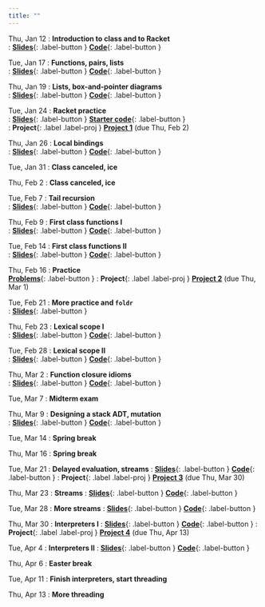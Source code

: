 ```yaml
---
title: ""
---
```


Thu, Jan 12
: **Introduction to class and to Racket**  
: [**Slides**](lectures/pl-lect1-slides.pdf){: .label-button } 
  [**Code**](lectures/pl-lect1-code.rkt){: .label-button }  
	
Tue, Jan 17
: **Functions, pairs, lists**  
: [**Slides**](lectures/pl-lect2-slides.pdf){: .label-button } 
  [**Code**](lectures/pl-lect2-code.rkt){: .label-button }  

Thu, Jan 19
: **Lists, box-and-pointer diagrams**  
: [**Slides**](lectures/pl-lect3-slides.pdf){: .label-button } 
  [**Code**](lectures/pl-lect3-code.rkt){: .label-button }  

Tue, Jan 24
: **Racket practice**  
: [**Slides**](lectures/pl-lect4-slides.pdf){: .label-button } 
  [**Starter code**](lectures/pl-lect4-code.rkt){: .label-button }  
: **Project**{: .label .label-proj } [**Project 1**](projects/proj1) (due Thu, Feb 2)
 
Thu, Jan 26
: **Local bindings**  
: [**Slides**](lectures/pl-lect5-slides.pdf){: .label-button }
  [**Code**](lectures/pl-lect5-code.rkt){: .label-button }  
  
Tue, Jan 31
: **Class canceled, ice**

Thu, Feb 2
: **Class canceled, ice**
  
Tue, Feb 7
: **Tail recursion**  
: [**Slides**](lectures/pl-lect6-slides.pdf){: .label-button }
  [**Code**](lectures/pl-lect6-code-handout.rkt){: .label-button } 
  
Thu, Feb 9
: **First class functions I**  
: [**Slides**](lectures/pl-lect7-slides.pdf){: .label-button }
  [**Code**](lectures/pl-lect7-code-start.rkt){: .label-button } 
  
Tue, Feb 14
: **First class functions II**  
: [**Slides**](lectures/pl-lect8-slides.pdf){: .label-button }
  [**Code**](lectures/pl-lect8-code.rkt){: .label-button } 
  
Thu, Feb 16
: **Practice**  
  [**Problems**](lectures/pl-lect8-code.rkt){: .label-button } 
: **Project**{: .label .label-proj } [**Project 2**](projects/proj2) (due Thu, Mar 1)
  
Tue, Feb 21
: **More practice and `foldr`**  
: [**Slides**](lectures/pl-lect10-slides.pdf){: .label-button }
  
Thu, Feb 23
: **Lexical scope I**  
: [**Slides**](lectures/pl-lect11-slides.pdf){: .label-button }
  [**Code**](lectures/pl-lect11-code.rkt){: .label-button } 
  
Tue, Feb 28
: **Lexical scope II**  
: [**Slides**](lectures/pl-lect12-slides.pdf){: .label-button }
  [**Code**](lectures/pl-lect12-code.rkt){: .label-button } 
  
Thu, Mar 2
: **Function closure idioms**  
: [**Slides**](lectures/pl-lect13-slides.pdf){: .label-button }
  [**Code**](lectures/pl-lect13-code.rkt){: .label-button } 
  
Tue, Mar 7
: **Midterm exam**  
  
Thu, Mar 9
: **Designing a stack ADT, mutation**  
: [**Slides**](lectures/pl-lect14-slides.pdf){: .label-button }
  [**Code**](lectures/pl-lect14-code.rkt){: .label-button } 
  
Tue, Mar 14
: **Spring break**  
  
Thu, Mar 16
: **Spring break**  

Tue, Mar 21
: **Delayed evaluation, streams**
: [**Slides**](lectures/pl-streams1-slides.pdf){: .label-button }
  [**Code**](lectures/pl-streams1-code.rkt){: .label-button } 
: **Project**{: .label .label-proj } [**Project 3**](projects/proj3) (due Thu, Mar 30)

Thu, Mar 23
: **Streams**
: [**Slides**](lectures/pl-streams2-slides.pdf){: .label-button }
  [**Code**](lectures/pl-streams2-code.rkt){: .label-button } 

Tue, Mar 28
: **More streams**
: [**Slides**](lectures/pl-streams3-slides.pdf){: .label-button }
  [**Code**](lectures/pl-streams3-code.rkt){: .label-button } 

Thu, Mar 30
: **Interpreters I**
: [**Slides**](lectures/unit-interpreters/interp1-slides.pdf){: .label-button }
  [**Code**](lectures/unit-interpreters/interpreter-start-day1.rkt){: .label-button }
: **Project**{: .label .label-proj } [**Project 4**](projects/proj4) (due Thu, Apr 13) 
  
Tue, Apr 4
: **Interpreters II**
: [**Slides**](lectures/unit-interpreters/interp1-slides.pdf){: .label-button }
  [**Code**](lectures/unit-interpreters/interpreter-start-day1.rkt){: .label-button } 
  
Thu, Apr 6
: **Easter break**
  
Tue, Apr 11
: **Finish interpreters, start threading**

Thu, Apr 13
: **More threading**
